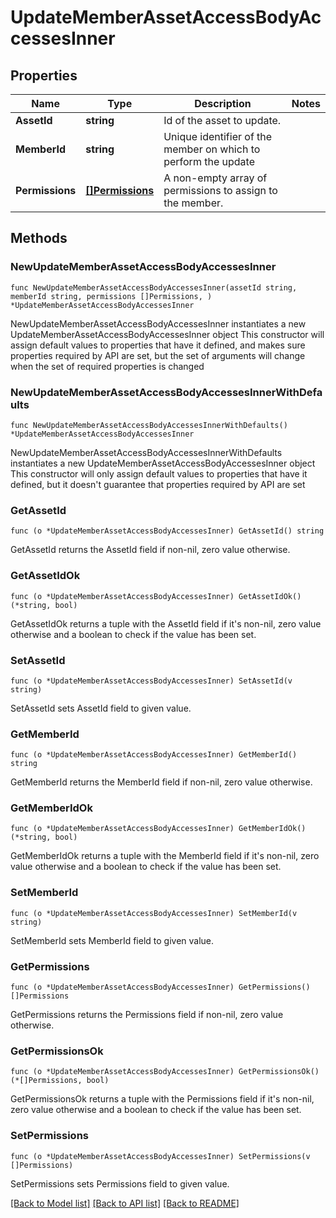 # UpdateMemberAssetAccessBodyAccessesInner

## Properties

Name | Type | Description | Notes
------------ | ------------- | ------------- | -------------
**AssetId** | **string** | Id of the asset to update. | 
**MemberId** | **string** | Unique identifier of the member on which to perform the update | 
**Permissions** | [**[]Permissions**](Permissions.md) | A non-empty array of permissions to assign to the member. | 

## Methods

### NewUpdateMemberAssetAccessBodyAccessesInner

`func NewUpdateMemberAssetAccessBodyAccessesInner(assetId string, memberId string, permissions []Permissions, ) *UpdateMemberAssetAccessBodyAccessesInner`

NewUpdateMemberAssetAccessBodyAccessesInner instantiates a new UpdateMemberAssetAccessBodyAccessesInner object
This constructor will assign default values to properties that have it defined,
and makes sure properties required by API are set, but the set of arguments
will change when the set of required properties is changed

### NewUpdateMemberAssetAccessBodyAccessesInnerWithDefaults

`func NewUpdateMemberAssetAccessBodyAccessesInnerWithDefaults() *UpdateMemberAssetAccessBodyAccessesInner`

NewUpdateMemberAssetAccessBodyAccessesInnerWithDefaults instantiates a new UpdateMemberAssetAccessBodyAccessesInner object
This constructor will only assign default values to properties that have it defined,
but it doesn't guarantee that properties required by API are set

### GetAssetId

`func (o *UpdateMemberAssetAccessBodyAccessesInner) GetAssetId() string`

GetAssetId returns the AssetId field if non-nil, zero value otherwise.

### GetAssetIdOk

`func (o *UpdateMemberAssetAccessBodyAccessesInner) GetAssetIdOk() (*string, bool)`

GetAssetIdOk returns a tuple with the AssetId field if it's non-nil, zero value otherwise
and a boolean to check if the value has been set.

### SetAssetId

`func (o *UpdateMemberAssetAccessBodyAccessesInner) SetAssetId(v string)`

SetAssetId sets AssetId field to given value.


### GetMemberId

`func (o *UpdateMemberAssetAccessBodyAccessesInner) GetMemberId() string`

GetMemberId returns the MemberId field if non-nil, zero value otherwise.

### GetMemberIdOk

`func (o *UpdateMemberAssetAccessBodyAccessesInner) GetMemberIdOk() (*string, bool)`

GetMemberIdOk returns a tuple with the MemberId field if it's non-nil, zero value otherwise
and a boolean to check if the value has been set.

### SetMemberId

`func (o *UpdateMemberAssetAccessBodyAccessesInner) SetMemberId(v string)`

SetMemberId sets MemberId field to given value.


### GetPermissions

`func (o *UpdateMemberAssetAccessBodyAccessesInner) GetPermissions() []Permissions`

GetPermissions returns the Permissions field if non-nil, zero value otherwise.

### GetPermissionsOk

`func (o *UpdateMemberAssetAccessBodyAccessesInner) GetPermissionsOk() (*[]Permissions, bool)`

GetPermissionsOk returns a tuple with the Permissions field if it's non-nil, zero value otherwise
and a boolean to check if the value has been set.

### SetPermissions

`func (o *UpdateMemberAssetAccessBodyAccessesInner) SetPermissions(v []Permissions)`

SetPermissions sets Permissions field to given value.



[[Back to Model list]](../README.md#documentation-for-models) [[Back to API list]](../README.md#documentation-for-api-endpoints) [[Back to README]](../README.md)


